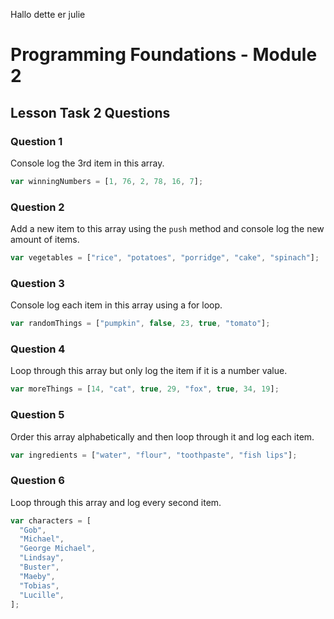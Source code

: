 Hallo dette er julie
# Programming Foundations - Module 2

## Lesson Task 2 Questions

### Question 1

Console log the 3rd item in this array.

```js
var winningNumbers = [1, 76, 2, 78, 16, 7];
```

### Question 2

Add a new item to this array using the `push` method and console log the new amount of items.

```js
var vegetables = ["rice", "potatoes", "porridge", "cake", "spinach"];
```

### Question 3

Console log each item in this array using a for loop.

```js
var randomThings = ["pumpkin", false, 23, true, "tomato"];
```

### Question 4

Loop through this array but only log the item if it is a number value.

```js
var moreThings = [14, "cat", true, 29, "fox", true, 34, 19];
```

### Question 5

Order this array alphabetically and then loop through it and log each item.

```js
var ingredients = ["water", "flour", "toothpaste", "fish lips"];
```

### Question 6

Loop through this array and log every second item.

```js
var characters = [
  "Gob",
  "Michael",
  "George Michael",
  "Lindsay",
  "Buster",
  "Maeby",
  "Tobias",
  "Lucille",
];
```
